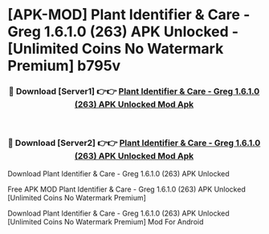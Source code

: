 # [APK-MOD] Plant Identifier & Care - Greg 1.6.1.0 (263) APK Unlocked - [Unlimited Coins No Watermark Premium] b795v



<div align="center">
<h3>🔴 Download [Server1] 👉👉 <a href="https://momento.my/?title=Plant_Identifier_&_Care_-_Greg_1.6.1.0_(263)_APK_Unlocked">Plant Identifier & Care - Greg 1.6.1.0 (263) APK Unlocked Mod Apk</a></h3><br>

<h3>🔴 Download [Server2] 👉👉 <a href="https://momento.my/?title=Plant_Identifier_&_Care_-_Greg_1.6.1.0_(263)_APK_Unlocked">Plant Identifier & Care - Greg 1.6.1.0 (263) APK Unlocked Mod Apk</a></h3>
</div>



Download Plant Identifier & Care - Greg 1.6.1.0 (263) APK Unlocked 

Free APK MOD Plant Identifier & Care - Greg 1.6.1.0 (263) APK Unlocked [Unlimited Coins No Watermark Premium]

Download Plant Identifier & Care - Greg 1.6.1.0 (263) APK Unlocked [Unlimited Coins No Watermark Premium] Mod For Android
